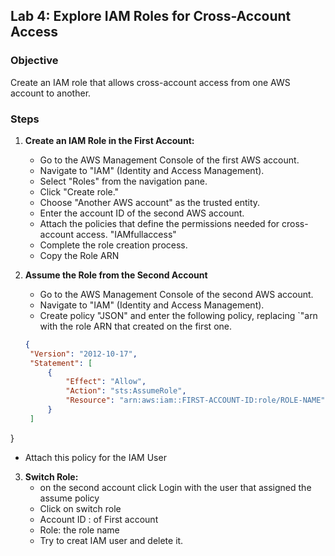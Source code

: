 ## Lab 4: Explore IAM Roles for Cross-Account Access

### Objective
Create an IAM role that allows cross-account access from one AWS account to another.

### Steps

1. **Create an IAM Role in the First Account:**
   - Go to the AWS Management Console of the first AWS account.
   - Navigate to "IAM" (Identity and Access Management).
   - Select "Roles" from the navigation pane.
   - Click "Create role."
   - Choose "Another AWS account" as the trusted entity.
   - Enter the account ID of the second AWS account.
   - Attach the policies that define the permissions needed for cross-account access. "IAMfullaccess"
   - Complete the role creation process.
   - Copy the Role ARN


2. **Assume the Role from the Second Account**
   - Go to the AWS Management Console of the second AWS account.
   - Navigate to "IAM" (Identity and Access Management).
   - Create policy "JSON" and enter the following policy, replacing `"arn with the role ARN that created on the first one.
     
   ```json
   {
    "Version": "2012-10-17",
    "Statement": [
        {
            "Effect": "Allow",
            "Action": "sts:AssumeRole",
            "Resource": "arn:aws:iam::FIRST-ACCOUNT-ID:role/ROLE-NAME"
        }
    ]
}



- Attach this policy for the IAM User

3. **Switch Role:**
   - on the second account click Login with the user that assigned the assume policy
   - Click on switch role
   - Account ID : of First account
   - Role: the role name
   - Try to creat IAM user and delete it.
